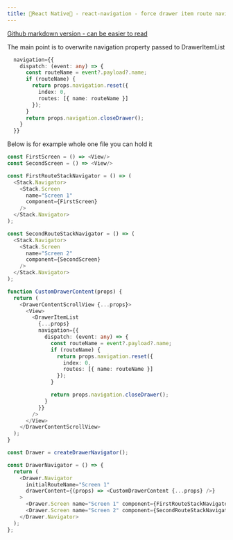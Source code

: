 ```yaml
---
title: 🚀React Native🚀 - react-navigation - force drawer item route navigation
---
```


[Github markdown version - can be easier to read](https://github.com/yerevin/blog/blob/gh-pages/_posts/2021-03-13-react-navigation-force-drawer-item-route-navigation.md)

The main point is to overwrite navigation property passed to DrawerItemList

```typescript
  navigation={{
    dispatch: (event: any) => {
      const routeName = event?.payload?.name;
      if (routeName) {
        return props.navigation.reset({
          index: 0,
          routes: [{ name: routeName }]
        });
      }
      return props.navigation.closeDrawer();
    }
  }}
```

Below is for example whole one file you can hold it

```typescript
const FirstScreen = () => <View/>
const SecondScreen = () => <View/>
```

```typescript
const FirstRouteStackNavigator = () => (
  <Stack.Navigator>
    <Stack.Screen
      name="Screen 1"
      component={FirstScreen}
    />
  </Stack.Navigator>
);

const SecondRouteStackNavigator = () => (
  <Stack.Navigator>
    <Stack.Screen
      name="Screen 2"
      component={SecondScreen}
    />
  </Stack.Navigator>
);
```

```typescript
function CustomDrawerContent(props) {
  return (
    <DrawerContentScrollView {...props}>
      <View>
        <DrawerItemList
          {...props}
          navigation={{
            dispatch: (event: any) => {
              const routeName = event?.payload?.name;
              if (routeName) {
                return props.navigation.reset({
                  index: 0,
                  routes: [{ name: routeName }]
                });
              }

              return props.navigation.closeDrawer();
            }
          }}
        />
      </View>
    </DrawerContentScrollView>
  );
}
```

```typescript
const Drawer = createDrawerNavigator();

const DrawerNavigator = () => {
  return (
    <Drawer.Navigator
      initialRouteName="Screen 1"
      drawerContent={(props) => <CustomDrawerContent {...props} />}
    >
      <Drawer.Screen name="Screen 1" component={FirstRouteStackNavigator} />
      <Drawer.Screen name="Screen 2" component={SecondRouteStackNavigator} />
    </Drawer.Navigator>
  );
};
```
